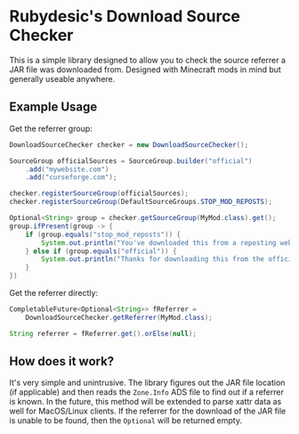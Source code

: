 # Rubydesic's Download Source Checker

This is a simple library designed to allow you to check the source referrer a JAR file was downloaded from. Designed with Minecraft mods in mind but generally useable anywhere.

## Example Usage

Get the referrer group:

```java
DownloadSourceChecker checker = new DownloadSourceChecker();

SourceGroup officialSources = SourceGroup.builder("official")
    .add("mywebsite.com")
    .add("curseforge.com");

checker.registerSourceGroup(officialSources);
checker.registerSourceGroup(DefaultSourceGroups.STOP_MOD_REPOSTS);

Optional<String> group = checker.getSourceGroup(MyMod.class).get();
group.ifPresent(group -> {
    if (group.equals("stop_mod_reposts")) {
        System.out.println("You've downloaded this from a reposting website!");
    } else if (group.equals("official")) {
        System.out.println("Thanks for downloading this from the official website!")
    }
})
```

Get the referrer directly:

```java
CompletableFuture<Optional<String>> fReferrer =
    DownloadSourceChecker.getReferrer(MyMod.class);

String referrer = fReferrer.get().orElse(null);
```

## How does it work?

It's very simple and unintrusive. The library figures out the JAR file location (if applicable) and then reads the `Zone.Info` ADS file to find out if a referrer is known. In the future, this method will be extended to parse xattr data as well for MacOS/Linux clients. If the referrer for the download of the JAR file is unable to be found, then the `Optional` will be returned empty. 